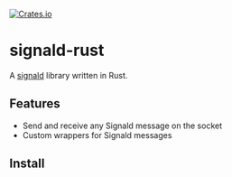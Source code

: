 [![Crates.io](https://img.shields.io/crates/v/signald-rust.svg)](https://crates.io/crates/signald-rust)

# signald-rust
A [signald](https://gitlab.com/thefinn93/signald) library written in Rust.

## Features
- Send and receive any Signald message on the socket
- Custom wrappers for Signald messages

## Install



